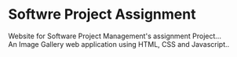 # Softwre Project Assignment
Website for Software Project Management's assignment Project...  
An Image Gallery web application using HTML, CSS and Javascript..  

